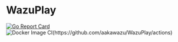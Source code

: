 # WazuPlay
[![Go Report Card](https://goreportcard.com/badge/github.com/aakawazu/WazuPlay)](https://goreportcard.com/report/github.com/aakawazu/WazuPlay)
![Docker Image CI(https://github.com/aakawazu/WazuPlay/actions)](https://github.com/aakawazu/WazuPlay/workflows/Docker%20Image%20CI/badge.svg)